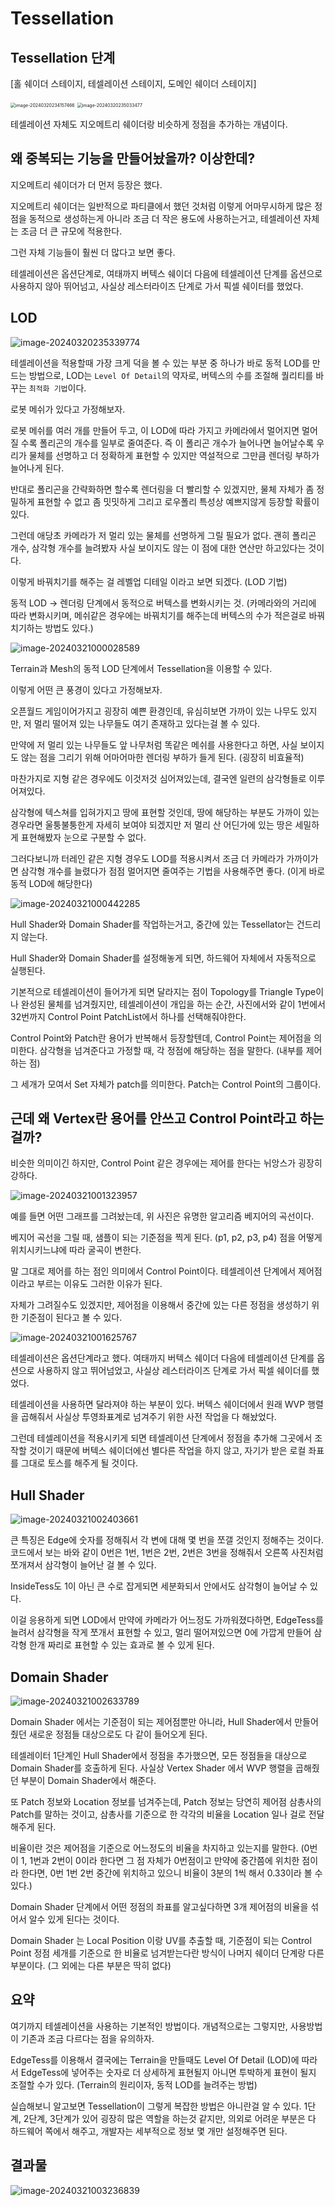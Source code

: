 # Tessellation

## Tessellation 단계

[홀 쉐이더 스테이지, 테셀레이션 스테이지, 도메인 쉐이더 스테이지]

<img src="../../../image/image-20240320234157466.png" alt="image-20240320234157466" style="zoom: 50%;" />

<img src="../../../image/image-20240320235033477.png" alt="image-20240320235033477" style="zoom:50%;" />

테셀레이션 자체도 지오메트리 쉐이더랑 비슷하게 정점을 추가하는 개념이다. 

## 왜 중복되는 기능을 만들어놨을까? 이상한데?

지오메트리 쉐이더가 더 먼저 등장은 했다.

지오메트리 쉐이더는 일반적으로 파티클에서 했던 것처럼 이렇게 어마무시하게 많은 정점을 동적으로 생성하는게 아니라 조금 더 작은 용도에 사용하는거고, 테셀레이션 자체는 조금 더 큰 규모에 적용한다.

그런 자체 기능들이 훨씬 더 많다고 보면 좋다. 

테셀레이션은 옵션단계로, 여태까지 버텍스 쉐이더 다음에 테셀레이션 단계를 옵션으로 사용하지 않아 뛰어넘고, 사실상 레스터라이즈 단계로 가서 픽셀 쉐이터를 했었다.

## LOD

![image-20240320235339774](../../../image/image-20240320235339774.png)

테셀레이션을 적용할때 가장 크게 덕을 볼 수 있는 부분 중 하나가 바로 동적 LOD를 만드는 방법으로, LOD는 `Level Of Detail`의 약자로, 버텍스의 수를 조절해 퀄리티를 바꾸는 `최적화 기법`이다.

로봇 메쉬가 있다고 가정해보자. 

로봇 메쉬를 여러 개를 만들어 두고, 이 LOD에 따라 가지고 카메라에서 멀어지면 멀어질 수록 폴리곤의 개수를 일부로 줄여준다. 즉 이 폴리곤 개수가 늘어나면 늘어날수록 우리가 물체를 선명하고 더 정확하게 표현할 수 있지만 역설적으로 그만큼 렌더링 부하가 늘어나게 된다.

반대로 폴리곤을 간략화하면 할수록 렌더링을 더 빨리할 수 있겠지만, 물체 자체가 좀 정밀하게 표현할 수 없고 좀 밋밋하게 그리고 로우폴리 특성상 예쁘지않게 등장할 확률이 있다.

그런데 애당초 카메라가 저 멀리 있는 물체를 선명하게 그릴 필요가 없다. 괜히 폴리곤 개수, 삼각형 개수를 늘려봤자 사실 보이지도 않는 이 점에 대한 연산만 하고있다는 것이다.

이렇게 바꿔치기를 해주는 걸 레벨업 디테일 이라고 보면 되겠다. (LOD 기법)

동적 LOD -> 렌더링 단계에서 동적으로 버텍스를 변화시키는 것. (카메라와의 거리에 따라 변화시키며, 메쉬같은 경우에는 바꿔치기를 해주는데 버텍스의 수가 적은걸로 바꿔치기하는 방법도 있다.)

![image-20240321000028589](../../../image/image-20240321000028589.png)

Terrain과 Mesh의 동적 LOD 단계에서 Tessellation을 이용할 수 있다.

이렇게 어떤 큰 풍경이 있다고 가정해보자.

오픈월드 게임이어가지고 굉장히 예쁜 환경인데, 유심히보면 가까이 있는 나무도 있지만, 저 멀리 떨어져 있는 나무들도 여기 존재하고 있다는걸 볼 수 있다.

만약에 저 멀리 있는 나무들도 앞 나무처럼 똑같은 메쉬를 사용한다고 하면, 사실 보이지도 않는 점을 그리기 위해 어마어마한 렌더링 부하가 들게 된다. (굉장히 비효율적)

마찬가지로 지형 같은 경우에도 이것저것 심어져있는데, 결국엔 일련의 삼각형들로 이루어져있다.

삼각형에 텍스쳐를 입혀가지고 땅에 표현할 것인데, 땅에 해당하는 부분도 가까이 있는 경우라면 울퉁불퉁한게 자세히 보여야 되겠지만 저 멀리 산 어딘가에 있는 땅은 세밀하게 표현해봤자 눈으로 구분할 수 없다.

그러다보니까 터레인 같은 지형 경우도 LOD를 적용시켜서 조금 더 카메라가 가까이가면 삼각형 개수를 늘렸다가 점점 멀어지면 줄여주는 기법을 사용해주면 좋다. (이게 바로 동적 LOD에 해당한다)

![image-20240321000442285](../../../image/image-20240321000442285.png)

Hull Shader와 Domain Shader를 작업하는거고, 중간에 있는 Tessellator는 건드리지 않는다.

Hull Shader와 Domain Shader를 설정해놓게 되면, 하드웨어 자체에서 자동적으로 실행된다.

기본적으로 테셀레이션이 들어가게 되면 달라지는 점이 Topology를 Triangle Type이나 완성된 물체를 넘겨줬지만, 테셀레이션이 개입을 하는 순간, 사진에서와 같이 1번에서 32번까지 Control Point PatchList에서 하나를 선택해줘야한다.

Control Point와 Patch란 용어가 반복해서 등장할텐데, Control Point는 제어점을 의미한다. 삼각형을 넘겨준다고 가정할 때, 각 정점에 해당하는 점을 말한다. (내부를 제어하는 점)

그 세개가 모여서 Set 자체가 patch를 의미한다. Patch는 Control Point의 그룹이다.

## 근데 왜 Vertex란 용어를 안쓰고  Control Point라고 하는걸까?

비슷한 의미이긴 하지만, Control Point 같은 경우에는 제어를 한다는 뉘앙스가 굉장히 강하다.

![image-20240321001323957](../../../image/image-20240321001323957.png)

예를 들면 어떤 그래프를 그려놨는데, 위 사진은 유명한 알고리즘 베지어의 곡선이다.

베지어 곡선을 그릴 때, 샘플이 되는 기준점을 찍게 된다. (p1, p2, p3, p4) 점을 어떻게 위치시키느냐에 따라 굴곡이 변한다.

말 그대로 제어를 하는 점인 의미에서 Control Point이다. 테셀레이션 단계에서 제어점이라고 부르는 이유도 그러한 이유가 된다.

자체가 그려질수도 있겠지만, 제어점을 이용해서 중간에 있는 다른 정점을 생성하기 위한 기준점이 된다고 볼 수 있다.

![image-20240321001625767](../../../image/image-20240321001625767.png)

테셀레이션은 옵션단계라고 했다. 여태까지 버텍스 쉐이더 다음에 테셀레이션 단계를 옵션으로 사용하지 않고 뛰어넘었고, 사실상 레스터라이즈 단계로 가서 픽셀 쉐이더를 했었다.

테셀레이션을 사용하면 달라져야 하는 부분이 있다. 버텍스 쉐이더에서 원래 WVP 행렬을 곱해줘서 사실상 투영좌표계로 넘겨주기 위한 사전 작업을 다 해놨었다.

그런데 테셀레이션을 적용시키게 되면 테셀레이션 단계에서 정점을 추가해 그곳에서 조작할 것이기 때문에 버텍스 쉐이더에선 별다른 작업을 하지 않고, 자기가 받은 로컬 좌표를 그대로 토스를 해주게 될 것이다.

## Hull Shader

![image-20240321002403661](../../../image/image-20240321002403661.png)

큰 특징은 Edge에 숫자를 정해줘서 각 변에 대해 몇 번을 쪼갤 것인지 정해주는 것이다. 코드에서 보는 바와 같이 0번은 1번, 1번은 2번, 2번은 3번을 정해줘서 오른쪽 사진처럼 쪼개져서 삼각형이 늘어난 걸 볼 수 있다.

InsideTess도 1이 아닌 큰 수로 잡게되면 세분화되서 안에서도 삼각형이 늘어날 수 있다.

이걸 응용하게 되면 LOD에서 만약에 카메라가 어느정도 가까워졌다하면, EdgeTess를 늘려서 삼각형을 작게 쪼개서 표현할 수 있고, 멀리 떨어져있으면 0에 가깝게 만들어 삼각형 한개 짜리로 표현할 수 있는 효과로 볼 수 있게 된다.

## Domain Shader

![image-20240321002633789](../../../image/image-20240321002633789.png)

Domain Shader 에서는 기준점이 되는 제어점뿐만 아니라, Hull Shader에서 만들어줬던 새로운 정점들 대상으로도 다 같이 들어오게 된다.

테셀레이터 1단계인 Hull Shader에서 정점을 추가했으면, 모든 정점들을 대상으로 Domain Shader를 호출하게 된다. 사실상 Vertex Shader 에서 WVP 행렬을 곱해줬던 부분이 Domain Shader에서 해준다.

또 Patch 정보와 Location 정보를 넘겨주는데, Patch 정보는 당연히 제어점 삼총사의 Patch를 말하는 것이고, 삼총사를 기준으로 한 각각의 비율을 Location 일나 걸로 전달해주게 된다.

비율이란 것은 제어점을 기준으로 어느정도의 비율을 차지하고 있는지를 말한다. (0번이 1, 1번과 2번이 0이라 한다면 그 점 자체가 0번점이고 만약에 중간쯤에 위치한 점이라 한다면, 0번 1번 2번 중간에 위치하고 있으니 비율이 3분의 1씩 해서 0.33이라 볼 수 있다.)

Domain Shader 단계에서 어떤 정점의 좌표를 알고싶다하면 3개 제어점의 비율을 섞어서 알수 있게 된다는 것이다.

Domain Shader 는 Local Position 이랑 UV를 추출할 때, 기준점이 되는 Control Point 정점 세개를 기준으로 한 비율로 넘겨받는다란 방식이 나머지 쉐이더 단계랑 다른 부분이다. (그 외에는 다른 부분은 딱히 없다)

## 요약

여기까지 테셀레이션을 사용하는 기본적인 방법이다. 개념적으로는 그렇지만, 사용방법이 기존과 조금 다르다는 점을 유의하자.

EdgeTess를 이용해서 결국에는 Terrain을 만들때도 Level Of Detail (LOD)에 따라서 EdgeTess에 넣어주는 숫자로 더 상세하게 표현될지 아니면 투박하게 표현이 될지 조절할 수가 있다. (Terrain의 원리이자, 동적 LOD를 늘려주는 방법)

실습해보니 알고보면 Tessellation이 그렇게 복잡한 방법은 아니란걸 알 수 있다. 1단계, 2단계, 3단계가 있어 굉장히 많은 역할을 하는것 같지만, 의외로 어려운 부분은 다 하드웨어 쪽에서 해주고, 개발자는 세부적으로 정보 몇 개만 설정해주면 된다.

## 결과물

![image-20240321003236839](../../../image/image-20240321003236839.png)